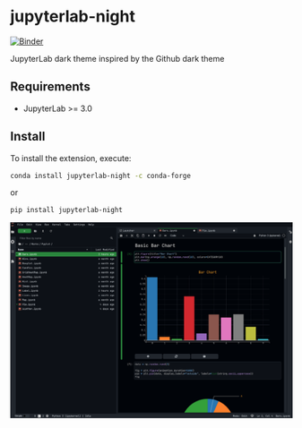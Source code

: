 # jupyterlab-night

[![Binder](https://mybinder.org/badge_logo.svg)](https://mybinder.org/v2/gh/jupyterlab-contribjupyterlab-night/main?urlpath=lab)

JupyterLab dark theme inspired by the Github dark theme

## Requirements

- JupyterLab >= 3.0

## Install

To install the extension, execute:

```bash
conda install jupyterlab-night -c conda-forge
```

or

```bash
pip install jupyterlab-night
```

![jupyterlab-night](jupyterlab-night.png)
